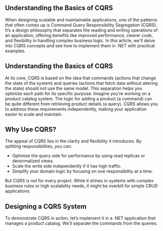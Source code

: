 ## Understanding the Basics of CQRS
When designing scalable and maintainable applications, one of the patterns that often comes up is Command Query Responsibility Segregation (CQRS). 
It’s a design philosophy that separates the reading and writing operations of an application, offering benefits like improved performance, clearer code, and flexibility in handling complex business logic.
In this article, we'll delve into CQRS concepts and see how to implement them in .NET with practical examples.

## Understanding the Basics of CQRS
At its core, CQRS is based on the idea that commands (actions that change the state of the system) and queries (actions that fetch data without altering the state) should not use the same model.
This separation helps you optimize each path for its specific purpose.
Imagine you're working on a product catalog system. The logic for adding a product (a command) can be quite different from retrieving product details (a query).
CQRS allows you to address these requirements independently, making your application easier to scale and maintain.

## Why Use CQRS?
The appeal of CQRS lies in the clarity and flexibility it introduces. By splitting responsibilities, you can:

- Optimize the query side for performance by using read replicas or denormalized views.
- Scale the write side independently if it has high traffic.
- Simplify your domain logic by focusing on one responsibility at a time.

But CQRS is not for every project. While it shines in systems with complex business rules or high scalability needs, it might be overkill for simple CRUD applications.

## Designing a CQRS System
To demonstrate CQRS in action, let’s implement it in a .NET application that manages a product catalog. We'll separate the commands from the queries.

